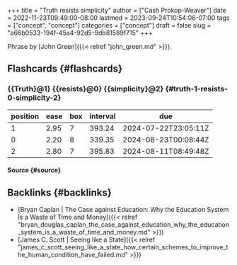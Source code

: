 +++
title = "Truth resists simplicity"
author = ["Cash Prokop-Weaver"]
date = 2022-11-23T09:49:00-08:00
lastmod = 2023-09-24T10:54:06-07:00
tags = ["concept", "concept"]
categories = ["concept"]
draft = false
slug = "a66b0533-194f-45a4-92d5-9db81589f715"
+++

Phrase by [John Green]({{< relref "john_green.md" >}}).


## Flashcards {#flashcards}


### {{Truth}@1} {{resists}@0} {{simplicity}@2} {#truth-1-resists-0-simplicity-2}

| position | ease | box | interval | due                  |
|----------|------|-----|----------|----------------------|
| 1        | 2.95 | 7   | 393.24   | 2024-07-22T23:05:11Z |
| 0        | 2.20 | 8   | 339.35   | 2024-08-23T00:08:44Z |
| 2        | 2.80 | 7   | 395.83   | 2024-08-11T08:49:48Z |


#### Source {#source}


## Backlinks {#backlinks}

-   [Bryan Caplan | The Case against Education: Why the Education System Is a Waste of Time and Money]({{< relref "bryan_douglas_caplan_the_case_against_education_why_the_education_system_is_a_waste_of_time_and_money.md" >}})
-   [James C. Scott | Seeing like a State]({{< relref "james_c_scott_seeing_like_a_state_how_certain_schemes_to_improve_the_human_condition_have_failed.md" >}})
